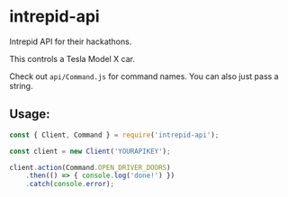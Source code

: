# intrepid-api

Intrepid API for their hackathons.

This controls a Tesla Model X car.

Check out `api/Command.js` for command names. You can also just pass a string.

## Usage:
```javascript
const { Client, Command } = require('intrepid-api');

const client = new Client('YOURAPIKEY');

client.action(Command.OPEN_DRIVER_DOORS)
    .then(() => { console.log('done!') })
    .catch(console.error);
```